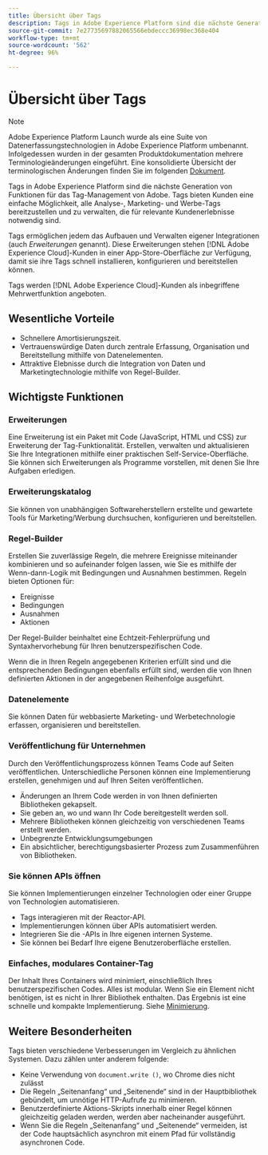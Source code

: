 ```yaml
---
title: Übersicht über Tags
description: Tags in Adobe Experience Platform sind die nächste Generation von Funktionen für das Tag-Management von Adobe. Tags bieten Kunden eine einfache Möglichkeit, alle Analyse-, Marketing- und Werbe-Tags bereitzustellen und zu verwalten, die für relevante Kundenerlebnisse notwendig sind.
source-git-commit: 7e27735697882065566ebdeccc36998ec368e404
workflow-type: tm+mt
source-wordcount: '562'
ht-degree: 96%

---
```


# Übersicht über Tags

>[!NOTE]
>
>Adobe Experience Platform Launch wurde als eine Suite von Datenerfassungstechnologien in Adobe Experience Platform umbenannt. Infolgedessen wurden in der gesamten Produktdokumentation mehrere Terminologieänderungen eingeführt. Eine konsolidierte Übersicht der terminologischen Änderungen finden Sie im folgenden [Dokument](./term-updates.md).

Tags in Adobe Experience Platform sind die nächste Generation von Funktionen für das Tag-Management von Adobe. Tags bieten Kunden eine einfache Möglichkeit, alle Analyse-, Marketing- und Werbe-Tags bereitzustellen und zu verwalten, die für relevante Kundenerlebnisse notwendig sind.

Tags ermöglichen jedem das Aufbauen und Verwalten eigener Integrationen (auch *Erweiterungen* genannt). Diese Erweiterungen stehen [!DNL Adobe Experience Cloud]-Kunden in einer App-Store-Oberfläche zur Verfügung, damit sie ihre Tags schnell installieren, konfigurieren und bereitstellen können.

Tags werden [!DNL Adobe Experience Cloud]-Kunden als inbegriffene Mehrwertfunktion angeboten.

## Wesentliche Vorteile

* Schnellere Amortisierungszeit.
* Vertrauenswürdige Daten durch zentrale Erfassung, Organisation und Bereitstellung mithilfe von Datenelementen.
* Attraktive Elebnisse durch die Integration von Daten und Marketingtechnologie mithilfe von Regel-Builder.

## Wichtigste Funktionen

### Erweiterungen

Eine Erweiterung ist ein Paket mit Code (JavaScript, HTML und CSS) zur Erweiterung der Tag-Funktionalität. Erstellen, verwalten und aktualisieren Sie Ihre Integrationen mithilfe einer praktischen Self-Service-Oberfläche. Sie können sich Erweiterungen als Programme vorstellen, mit denen Sie Ihre Aufgaben erledigen.

### Erweiterungskatalog

Sie können von unabhängigen Softwareherstellern erstellte und gewartete Tools für Marketing/Werbung durchsuchen, konfigurieren und bereitstellen.

### Regel-Builder

Erstellen Sie zuverlässige Regeln, die mehrere Ereignisse miteinander kombinieren und so aufeinander folgen lassen, wie Sie es mithilfe der Wenn-dann-Logik mit Bedingungen und Ausnahmen bestimmen. Regeln bieten Optionen für:

* Ereignisse
* Bedingungen
* Ausnahmen
* Aktionen

Der Regel-Builder beinhaltet eine Echtzeit-Fehlerprüfung und Syntaxhervorhebung für Ihren benutzerspezifischen Code.

Wenn die in Ihren Regeln angegebenen Kriterien erfüllt sind und die entsprechenden Bedingungen ebenfalls erfüllt sind, werden die von Ihnen definierten Aktionen in der angegebenen Reihenfolge ausgeführt.

### Datenelemente

Sie können Daten für webbasierte Marketing- und Werbetechnologie erfassen, organisieren und bereitstellen.

### Veröffentlichung für Unternehmen

Durch den Veröffentlichungsprozess können Teams Code auf Seiten veröffentlichen. Unterschiedliche Personen können eine Implementierung erstellen, genehmigen und auf Ihren Seiten veröffentlichen.

* Änderungen an Ihrem Code werden in von Ihnen definierten Bibliotheken gekapselt.
* Sie geben an, wo und wann Ihr Code bereitgestellt werden soll.
* Mehrere Bibliotheken können gleichzeitig von verschiedenen Teams erstellt werden.
* Unbegrenzte Entwicklungsumgebungen&#x200B;
* Ein absichtlicher, berechtigungsbasierter Prozess zum Zusammenführen von Bibliotheken.

### Sie können APIs öffnen

Sie können Implementierungen einzelner Technologien oder einer Gruppe von Technologien automatisieren.

* Tags interagieren mit der Reactor-API.
* Implementierungen können über APIs automatisiert werden.
* Integrieren Sie die -APIs in Ihre eigenen internen Systeme.
* Sie können bei Bedarf Ihre eigene Benutzeroberfläche erstellen.

### Einfaches, modulares Container-Tag

Der Inhalt Ihres Containers wird minimiert, einschließlich Ihres benutzerspezifischen Codes. Alles ist modular. Wenn Sie ein Element nicht benötigen, ist es nicht in Ihrer Bibliothek enthalten. Das Ergebnis ist eine schnelle und kompakte Implementierung. Siehe [Minimierung](./ui/publishing/builds.md).

## Weitere Besonderheiten

Tags bieten verschiedene Verbesserungen im Vergleich zu ähnlichen Systemen. Dazu zählen unter anderem folgende:

* Keine Verwendung von `document.write ()`, wo Chrome dies nicht zulässt
* Die Regeln „Seitenanfang“ und „Seitenende“ sind in der Hauptbibliothek gebündelt, um unnötige HTTP-Aufrufe zu minimieren.
* Benutzerdefinierte Aktions-Skripts innerhalb einer Regel können gleichzeitig geladen werden, werden aber nacheinander ausgeführt.
* Wenn Sie die Regeln „Seitenanfang“ und „Seitenende“ vermeiden, ist der Code hauptsächlich asynchron mit einem Pfad für vollständig asynchronen Code.
